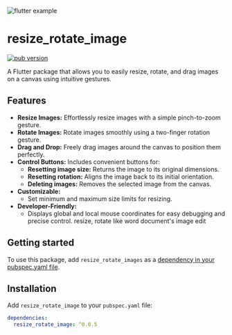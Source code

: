 

![flutter example](https://github.com/user-attachments/assets/ce71c09d-c54b-46aa-bc75-bb1dfa8bfc9f)
# resize_rotate_image

[![pub version](https://img.shields.io/pub/v/resize_rotate_image.svg)](https://pub.dev/packages/resize_rotate_image)

A Flutter package that allows you to easily resize, rotate, and drag images on a canvas using intuitive gestures.

## Features

*   **Resize Images:** Effortlessly resize images with a simple pinch-to-zoom gesture.
*   **Rotate Images:** Rotate images smoothly using a two-finger rotation gesture.
*   **Drag and Drop:** Freely drag images around the canvas to position them perfectly.
*   **Control Buttons:** Includes convenient buttons for:
    *   **Resetting image size:** Returns the image to its original dimensions.
    *   **Resetting rotation:** Aligns the image back to its initial orientation.
    *   **Deleting images:** Removes the selected image from the canvas.
*   **Customizable:**
    *   Set minimum and maximum size limits for resizing.
*   **Developer-Friendly:**
    *   Displays global and local mouse coordinates for easy debugging and precise control.
resize, rotate like word document's image edit
## Getting started

To use this package, add `resize_rotate_images` as a [dependency in your pubspec.yaml file](https://flutter.dev/docs/development/packages-and-plugins/using-packages).

## Installation

Add `resize_rotate_image` to your `pubspec.yaml` file:

```yaml
dependencies:
  resize_rotate_image: ^0.0.5
